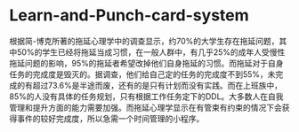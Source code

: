 # Learn-and-Punch-card-system
根据简-博克所著的拖延心理学中的调查显示，约70%的大学生存在拖延问题，其中50%的学生已经将拖延当成习惯，在一般人群中，有几乎25%的成年人受慢性拖延问题的影响，95%的拖延者希望改掉他们自身拖延的习惯。而拖延对于自身任务的完成度是毁灭的。据调查，他们给自己定的任务的完成度不到55%，未完成的有超过73.6%是半途而废，还有的是只有计划而没有实践。而在上班族中，85%的人没有具体的任务规划，只有根据工作任务定下的DDL。大多数人在自我管理和提升方面的能力需要加强。而拖延心理学显示在有管束有约束的情况下会获得事件的较好完成度，所以急需一个时间管理的小程序。
